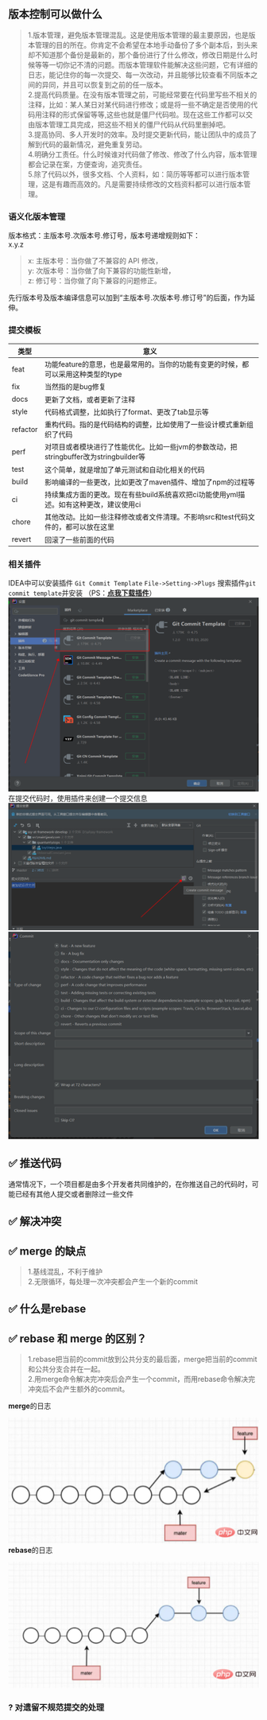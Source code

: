 ## 版本控制可以做什么

> 1.版本管理，避免版本管理混乱。这是使用版本管理的最主要原因，也是版本管理的目的所在。你肯定不会希望在本地手动备份了多个副本后，到头来却不知道那个备份是最新的，那个备份进行了什么修改，修改日期是什么时候等等一切你记不清的问题。而版本管理软件能解决这些问题，它有详细的日志，能记住你的每一次提交、每一次改动，并且能够比较查看不同版本之间的异同，并且可以恢复到之前的任一版本。  
> 2.提高代码质量。在没有版本管理之前，可能经常要在代码里写些不相关的注释，比如：某人某日对某代码进行修改；或是将一些不确定是否使用的代码用注释的形式保留等等,这些也就是僵尸代码啦。现在这些工作都可以交由版本管理工具完成，把这些不相关的僵尸代码从代码里删掉吧。  
> 3.提高协同、多人开发时的效率。及时提交更新代码，能让团队中的成员了解到代码的最新情况，避免重复劳动。  
> 4.明确分工责任。什么时候谁对代码做了修改、修改了什么内容，版本管理都会记录在案，方便查询，追究责任。  
> 5.除了代码以外，很多文档、个人资料，如：简历等等都可以进行版本管理，这是有趣而高效的。凡是需要持续修改的文档资料都可以进行版本管理。

### 语义化版本管理

版本格式：主版本号.次版本号.修订号，版本号递增规则如下：  
x.y.z

> x: 主版本号：当你做了不兼容的 API 修改，  
> y: 次版本号：当你做了向下兼容的功能性新增，  
> z: 修订号：当你做了向下兼容的问题修正。

先行版本号及版本编译信息可以加到“主版本号.次版本号.修订号”的后面，作为延伸。

### 提交模板

| 类型 | 意义 |
| --- | --- |
| feat | 功能feature的意思，也是最常用的。当你的功能有变更的时候，都可以采用这种类型的type |
| fix | 当然指的是bug修复 |
| docs | 更新了文档，或者更新了注释 |
| style | 代码格式调整，比如执行了format、更改了tab显示等 |
| refactor | 重构代码。指的是代码结构的调整，比如使用了一些设计模式重新组织了代码 |
| perf | 对项目或者模块进行了性能优化。比如一些jvm的参数改动，把stringbuffer改为stringbuilder等 |
| test | 这个简单，就是增加了单元测试和自动化相关的代码 |
| build | 影响编译的一些更改，比如更改了maven插件、增加了npm的过程等 |
| ci | 持续集成方面的更改。现在有些build系统喜欢把ci功能使用yml描述。如有这种更改，建议使用ci |
| chore | 其他改动。比如一些注释修改或者文件清理。不影响src和test代码文件的，都可以放在这里 |
| revert | 回滚了一些前面的代码 |

### 相关插件

IDEA中可以安装插件 `Git Commit Template` `File->Setting->Plugs` 搜索插件`git commit template`并安装 （PS：**[点我下载插件](https://plugins.jetbrains.com/plugin/9861-git-commit-template/versions)**） ![](../images/2022-08-11-16-42-25.png) 在提交代码时，使用插件来创建一个提交信息 ![](../images/2022-08-12-10-52-22.png) ![](../images/2022-08-11-16-38-06.png)

## ✅ 推送代码

通常情况下，一个项目都是由多个开发者共同维护的，在你推送自己的代码时，可能已经有其他人提交或者删除过一些文件

## ✅ 解决冲突

## ✅ merge 的缺点

> 1.基线混乱，不利于维护  
> 2.无限循环，每处理一次冲突都会产生一个新的commit

## ✅ 什么是rebase

## ✅ rebase 和 merge 的区别？

> 1.rebase把当前的commit放到公共分支的最后面，merge把当前的commit和公共分支合并在一起。  
> 2.用merge命令解决完冲突后会产生一个commit，而用rebase命令解决完冲突后不会产生额外的commit。

**merge**的日志

![](../images/2022-08-11-19-53-21.png)  
**rebase**的日志

![](../images/2022-08-11-19-53-36.png)

### ? 对遗留不规范提交的处理
